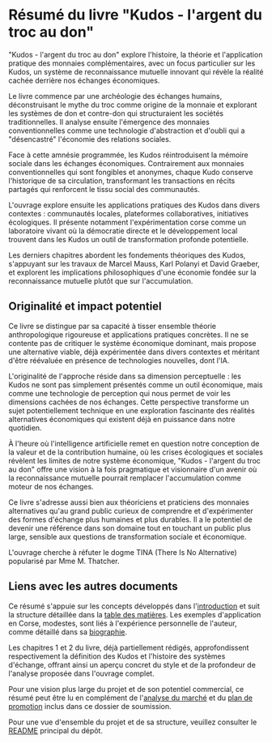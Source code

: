 # Résumé du livre "Kudos - l'argent du troc au don"

"Kudos - l'argent du troc au don" explore l'histoire, la théorie et l'application pratique des monnaies complémentaires, avec un focus particulier sur les Kudos, un système de reconnaissance mutuelle innovant qui révèle la réalité cachée derrière nos échanges économiques.

Le livre commence par une archéologie des échanges humains, déconstruisant le mythe du troc comme origine de la monnaie et explorant les systèmes de don et contre-don qui structuraient les sociétés traditionnelles. Il analyse ensuite l'émergence des monnaies conventionnelles comme une technologie d'abstraction et d'oubli qui a "désencastré" l'économie des relations sociales.

Face à cette amnésie programmée, les Kudos réintroduisent la mémoire sociale dans les échanges économiques. Contrairement aux monnaies conventionnelles qui sont fongibles et anonymes, chaque Kudo conserve l'historique de sa circulation, transformant les transactions en récits partagés qui renforcent le tissu social des communautés.

L'ouvrage explore ensuite les applications pratiques des Kudos dans divers contextes : communautés locales, plateformes collaboratives, initiatives écologiques. Il présente notamment l'expérimentation corse comme un laboratoire vivant où la démocratie directe et le développement local trouvent dans les Kudos un outil de transformation profonde potentielle.

Les derniers chapitres abordent les fondements théoriques des Kudos, s'appuyant sur les travaux de Marcel Mauss, Karl Polanyi et David Graeber, et explorent les implications philosophiques d'une économie fondée sur la reconnaissance mutuelle plutôt que sur l'accumulation.

## Originalité et impact potentiel

Ce livre se distingue par sa capacité à tisser ensemble théorie anthropologique rigoureuse et applications pratiques concrètes. Il ne se contente pas de critiquer le système économique dominant, mais propose une alternative viable, déjà expérimentée dans divers contextes et méritant d'être réévaluée en présence de technologies nouvelles, dont l'IA.

L'originalité de l'approche réside dans sa dimension perceptuelle : les Kudos ne sont pas simplement présentés comme un outil économique, mais comme une technologie de perception qui nous permet de voir les dimensions cachées de nos échanges. Cette perspective transforme un sujet potentiellement technique en une exploration fascinante des réalités alternatives économiques qui existent déjà en puissance dans notre quotidien.

À l'heure où l'intelligence artificielle remet en question notre conception de la valeur et de la contribution humaine, où les crises écologiques et sociales révèlent les limites de notre système économique, "Kudos - l'argent du troc au don" offre une vision à la fois pragmatique et visionnaire d'un avenir où la reconnaissance mutuelle pourrait remplacer l'accumulation comme moteur de nos échanges.

Ce livre s'adresse aussi bien aux théoriciens et praticiens des monnaies alternatives qu'au grand public curieux de comprendre et d'expérimenter des formes d'échange plus humaines et plus durables. Il a le potentiel de devenir une référence dans son domaine tout en touchant un public plus large, sensible aux questions de transformation sociale et économique.

L'ouvrage cherche à réfuter le dogme TINA (There Is No Alternative) popularisé par Mme M. Thatcher.

## Liens avec les autres documents

Ce résumé s'appuie sur les concepts développés dans l'[introduction](../introduction.md) et suit la structure détaillée dans la [table des matières](table_des_matieres.md). Les exemples d'application en Corse, modestes, sont liés à l'expérience personnelle de l'auteur, comme détaillé dans sa [biographie](biographie_auteur.md).

Les chapitres 1 et 2 du livre, déjà partiellement rédigés, approfondissent respectivement la définition des Kudos et l'histoire des systèmes d'échange, offrant ainsi un aperçu concret du style et de la profondeur de l'analyse proposée dans l'ouvrage complet.

Pour une vision plus large du projet et de son potentiel commercial, ce résumé peut être lu en complément de l'[analyse du marché](analyse_marche.md) et du [plan de promotion](plan_promotion.md) inclus dans ce dossier de soumission.

Pour une vue d'ensemble du projet et de sa structure, veuillez consulter le [README](../README.md) principal du dépôt.
